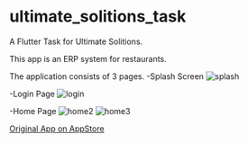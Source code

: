 # ultimate_solitions_task

A Flutter Task for Ultimate Solitions.

This app is an ERP system for restaurants.

The application consists of 3 pages.
-Splash Screen
![splash](https://user-images.githubusercontent.com/127307051/224324626-ea7692de-7693-42d4-b96f-dec358a4a6b5.png)

-Login Page
![login](https://user-images.githubusercontent.com/127307051/224324684-9f29d1cc-99d1-4b90-84f4-aaf9e0472525.png)

-Home Page
![home2](https://user-images.githubusercontent.com/127307051/224581209-7c6ba377-e582-4a91-9af6-c59ec50add7d.png)
![home3](https://user-images.githubusercontent.com/127307051/224581213-11bb0cbe-2405-4a4d-92e5-58928e4000ce.png)






[Original App on AppStore](https://apps.apple.com/cy/app/onyx-orders-delivery/id1524308854?l=tr)




